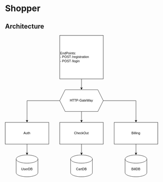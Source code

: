 # Shopper

## Architecture

<svg xmlns="http://www.w3.org/2000/svg" xmlns:xlink="http://www.w3.org/1999/xlink" version="1.1" width="561px" viewBox="-0.5 -0.5 561 522" content="&lt;mxfile host=&quot;app.diagrams.net&quot; modified=&quot;2023-12-03T09:16:11.677Z&quot; agent=&quot;Mozilla/5.0 (Macintosh; Intel Mac OS X 10_15_7) AppleWebKit/537.36 (KHTML, like Gecko) Chrome/116.0.5845.2325 YaBrowser/23.9.0.2325 Yowser/2.5 Safari/537.36&quot; etag=&quot;hVV_fbSfoOrNA6DZ_8Ob&quot; version=&quot;22.1.5&quot; type=&quot;google&quot;&gt;&#10;  &lt;diagram name=&quot;Страница — 1&quot; id=&quot;l8oiRuyCnzozShczsF33&quot;&gt;&#10;    &lt;mxGraphModel dx=&quot;1243&quot; dy=&quot;711&quot; grid=&quot;1&quot; gridSize=&quot;10&quot; guides=&quot;1&quot; tooltips=&quot;1&quot; connect=&quot;1&quot; arrows=&quot;1&quot; fold=&quot;1&quot; page=&quot;1&quot; pageScale=&quot;1&quot; pageWidth=&quot;827&quot; pageHeight=&quot;1169&quot; math=&quot;0&quot; shadow=&quot;0&quot;&gt;&#10;      &lt;root&gt;&#10;        &lt;mxCell id=&quot;0&quot; /&gt;&#10;        &lt;mxCell id=&quot;1&quot; parent=&quot;0&quot; /&gt;&#10;        &lt;mxCell id=&quot;wxIxomwhgjOqrmuLCZnm-12&quot; style=&quot;edgeStyle=orthogonalEdgeStyle;rounded=0;orthogonalLoop=1;jettySize=auto;html=1;entryX=0.5;entryY=0;entryDx=0;entryDy=0;&quot; edge=&quot;1&quot; parent=&quot;1&quot; source=&quot;wxIxomwhgjOqrmuLCZnm-2&quot; target=&quot;wxIxomwhgjOqrmuLCZnm-3&quot;&gt;&#10;          &lt;mxGeometry relative=&quot;1&quot; as=&quot;geometry&quot; /&gt;&#10;        &lt;/mxCell&gt;&#10;        &lt;mxCell id=&quot;wxIxomwhgjOqrmuLCZnm-13&quot; style=&quot;edgeStyle=orthogonalEdgeStyle;rounded=0;orthogonalLoop=1;jettySize=auto;html=1;entryX=0.5;entryY=0;entryDx=0;entryDy=0;&quot; edge=&quot;1&quot; parent=&quot;1&quot; source=&quot;wxIxomwhgjOqrmuLCZnm-2&quot; target=&quot;wxIxomwhgjOqrmuLCZnm-4&quot;&gt;&#10;          &lt;mxGeometry relative=&quot;1&quot; as=&quot;geometry&quot; /&gt;&#10;        &lt;/mxCell&gt;&#10;        &lt;mxCell id=&quot;wxIxomwhgjOqrmuLCZnm-14&quot; style=&quot;edgeStyle=orthogonalEdgeStyle;rounded=0;orthogonalLoop=1;jettySize=auto;html=1;entryX=0.5;entryY=0;entryDx=0;entryDy=0;&quot; edge=&quot;1&quot; parent=&quot;1&quot; source=&quot;wxIxomwhgjOqrmuLCZnm-2&quot; target=&quot;wxIxomwhgjOqrmuLCZnm-5&quot;&gt;&#10;          &lt;mxGeometry relative=&quot;1&quot; as=&quot;geometry&quot; /&gt;&#10;        &lt;/mxCell&gt;&#10;        &lt;mxCell id=&quot;wxIxomwhgjOqrmuLCZnm-2&quot; value=&quot;HTTP-GateWay&quot; style=&quot;shape=hexagon;perimeter=hexagonPerimeter2;whiteSpace=wrap;html=1;fixedSize=1;fillColor=#FFFFFF;size=20;&quot; vertex=&quot;1&quot; parent=&quot;1&quot;&gt;&#10;          &lt;mxGeometry x=&quot;320&quot; y=&quot;280&quot; width=&quot;160&quot; height=&quot;80&quot; as=&quot;geometry&quot; /&gt;&#10;        &lt;/mxCell&gt;&#10;        &lt;mxCell id=&quot;wxIxomwhgjOqrmuLCZnm-3&quot; value=&quot;Auth&quot; style=&quot;rounded=0;whiteSpace=wrap;html=1;fillColor=#FFFFFF;&quot; vertex=&quot;1&quot; parent=&quot;1&quot;&gt;&#10;          &lt;mxGeometry x=&quot;120&quot; y=&quot;400&quot; width=&quot;160&quot; height=&quot;80&quot; as=&quot;geometry&quot; /&gt;&#10;        &lt;/mxCell&gt;&#10;        &lt;mxCell id=&quot;wxIxomwhgjOqrmuLCZnm-4&quot; value=&quot;CheckOut&quot; style=&quot;rounded=0;whiteSpace=wrap;html=1;fillColor=#FFFFFF;&quot; vertex=&quot;1&quot; parent=&quot;1&quot;&gt;&#10;          &lt;mxGeometry x=&quot;320&quot; y=&quot;400&quot; width=&quot;160&quot; height=&quot;80&quot; as=&quot;geometry&quot; /&gt;&#10;        &lt;/mxCell&gt;&#10;        &lt;mxCell id=&quot;wxIxomwhgjOqrmuLCZnm-5&quot; value=&quot;Billing&quot; style=&quot;rounded=0;whiteSpace=wrap;html=1;fillColor=#FFFFFF;&quot; vertex=&quot;1&quot; parent=&quot;1&quot;&gt;&#10;          &lt;mxGeometry x=&quot;520&quot; y=&quot;400&quot; width=&quot;160&quot; height=&quot;80&quot; as=&quot;geometry&quot; /&gt;&#10;        &lt;/mxCell&gt;&#10;        &lt;mxCell id=&quot;wxIxomwhgjOqrmuLCZnm-6&quot; value=&quot;UserDB&quot; style=&quot;shape=cylinder3;whiteSpace=wrap;html=1;boundedLbl=1;backgroundOutline=1;size=15;&quot; vertex=&quot;1&quot; parent=&quot;1&quot;&gt;&#10;          &lt;mxGeometry x=&quot;160&quot; y=&quot;520&quot; width=&quot;80&quot; height=&quot;80&quot; as=&quot;geometry&quot; /&gt;&#10;        &lt;/mxCell&gt;&#10;        &lt;mxCell id=&quot;wxIxomwhgjOqrmuLCZnm-7&quot; style=&quot;edgeStyle=orthogonalEdgeStyle;rounded=0;orthogonalLoop=1;jettySize=auto;html=1;entryX=0.5;entryY=0;entryDx=0;entryDy=0;entryPerimeter=0;&quot; edge=&quot;1&quot; parent=&quot;1&quot; source=&quot;wxIxomwhgjOqrmuLCZnm-3&quot; target=&quot;wxIxomwhgjOqrmuLCZnm-6&quot;&gt;&#10;          &lt;mxGeometry relative=&quot;1&quot; as=&quot;geometry&quot; /&gt;&#10;        &lt;/mxCell&gt;&#10;        &lt;mxCell id=&quot;wxIxomwhgjOqrmuLCZnm-8&quot; value=&quot;CartDB&quot; style=&quot;shape=cylinder3;whiteSpace=wrap;html=1;boundedLbl=1;backgroundOutline=1;size=15;&quot; vertex=&quot;1&quot; parent=&quot;1&quot;&gt;&#10;          &lt;mxGeometry x=&quot;360&quot; y=&quot;520&quot; width=&quot;80&quot; height=&quot;80&quot; as=&quot;geometry&quot; /&gt;&#10;        &lt;/mxCell&gt;&#10;        &lt;mxCell id=&quot;wxIxomwhgjOqrmuLCZnm-9&quot; style=&quot;edgeStyle=orthogonalEdgeStyle;rounded=0;orthogonalLoop=1;jettySize=auto;html=1;entryX=0.5;entryY=0;entryDx=0;entryDy=0;entryPerimeter=0;&quot; edge=&quot;1&quot; parent=&quot;1&quot; source=&quot;wxIxomwhgjOqrmuLCZnm-4&quot; target=&quot;wxIxomwhgjOqrmuLCZnm-8&quot;&gt;&#10;          &lt;mxGeometry relative=&quot;1&quot; as=&quot;geometry&quot; /&gt;&#10;        &lt;/mxCell&gt;&#10;        &lt;mxCell id=&quot;wxIxomwhgjOqrmuLCZnm-10&quot; value=&quot;BillDB&quot; style=&quot;shape=cylinder3;whiteSpace=wrap;html=1;boundedLbl=1;backgroundOutline=1;size=15;&quot; vertex=&quot;1&quot; parent=&quot;1&quot;&gt;&#10;          &lt;mxGeometry x=&quot;560&quot; y=&quot;520&quot; width=&quot;80&quot; height=&quot;80&quot; as=&quot;geometry&quot; /&gt;&#10;        &lt;/mxCell&gt;&#10;        &lt;mxCell id=&quot;wxIxomwhgjOqrmuLCZnm-11&quot; style=&quot;edgeStyle=orthogonalEdgeStyle;rounded=0;orthogonalLoop=1;jettySize=auto;html=1;entryX=0.5;entryY=0;entryDx=0;entryDy=0;entryPerimeter=0;&quot; edge=&quot;1&quot; parent=&quot;1&quot; source=&quot;wxIxomwhgjOqrmuLCZnm-5&quot; target=&quot;wxIxomwhgjOqrmuLCZnm-10&quot;&gt;&#10;          &lt;mxGeometry relative=&quot;1&quot; as=&quot;geometry&quot; /&gt;&#10;        &lt;/mxCell&gt;&#10;        &lt;mxCell id=&quot;wxIxomwhgjOqrmuLCZnm-16&quot; style=&quot;edgeStyle=orthogonalEdgeStyle;rounded=0;orthogonalLoop=1;jettySize=auto;html=1;entryX=0.5;entryY=0;entryDx=0;entryDy=0;&quot; edge=&quot;1&quot; parent=&quot;1&quot; source=&quot;wxIxomwhgjOqrmuLCZnm-15&quot; target=&quot;wxIxomwhgjOqrmuLCZnm-2&quot;&gt;&#10;          &lt;mxGeometry relative=&quot;1&quot; as=&quot;geometry&quot; /&gt;&#10;        &lt;/mxCell&gt;&#10;        &lt;mxCell id=&quot;wxIxomwhgjOqrmuLCZnm-15&quot; value=&quot;EndPoints:&amp;lt;br&amp;gt;- POST /registration&amp;lt;br&amp;gt;- POST /login&quot; style=&quot;whiteSpace=wrap;html=1;aspect=fixed;align=left;&quot; vertex=&quot;1&quot; parent=&quot;1&quot;&gt;&#10;          &lt;mxGeometry x=&quot;320&quot; y=&quot;80&quot; width=&quot;160&quot; height=&quot;160&quot; as=&quot;geometry&quot; /&gt;&#10;        &lt;/mxCell&gt;&#10;      &lt;/root&gt;&#10;    &lt;/mxGraphModel&gt;&#10;  &lt;/diagram&gt;&#10;&lt;/mxfile&gt;&#10;" onclick="(function(svg){var src=window.event.target||window.event.srcElement;while (src!=null&amp;&amp;src.nodeName.toLowerCase()!='a'){src=src.parentNode;}if(src==null){if(svg.wnd!=null&amp;&amp;!svg.wnd.closed){svg.wnd.focus();}else{var r=function(evt){if(evt.data=='ready'&amp;&amp;evt.source==svg.wnd){svg.wnd.postMessage(decodeURIComponent(svg.getAttribute('content')),'*');window.removeEventListener('message',r);}};window.addEventListener('message',r);svg.wnd=window.open('https://viewer.diagrams.net/?client=1&amp;page=0&amp;edit=_blank');}}})(this);" style="cursor:pointer;max-width:100%;max-height:522px;"><defs/><g><path d="M 200.02 240.03 L 80.03 240.03 L 80 313.63" fill="none" stroke="rgb(0, 0, 0)" stroke-miterlimit="10" pointer-events="stroke"/><path d="M 80 318.88 L 76.5 311.88 L 80 313.63 L 83.5 311.88 Z" fill="rgb(0, 0, 0)" stroke="rgb(0, 0, 0)" stroke-miterlimit="10" pointer-events="all"/><path d="M 280 280 L 280 313.63" fill="none" stroke="rgb(0, 0, 0)" stroke-miterlimit="10" pointer-events="stroke"/><path d="M 280 318.88 L 276.5 311.88 L 280 313.63 L 283.5 311.88 Z" fill="rgb(0, 0, 0)" stroke="rgb(0, 0, 0)" stroke-miterlimit="10" pointer-events="all"/><path d="M 359.98 240.03 L 480.03 240.03 L 480 313.63" fill="none" stroke="rgb(0, 0, 0)" stroke-miterlimit="10" pointer-events="stroke"/><path d="M 480 318.88 L 476.5 311.88 L 480 313.63 L 483.5 311.88 Z" fill="rgb(0, 0, 0)" stroke="rgb(0, 0, 0)" stroke-miterlimit="10" pointer-events="all"/><path d="M 220 200 L 340 200 L 360 240 L 340 280 L 220 280 L 200 240 Z" fill="#ffffff" stroke="rgb(0, 0, 0)" stroke-miterlimit="10" pointer-events="all"/><g transform="translate(-0.5 -0.5)"><switch><foreignObject pointer-events="none" width="100%" height="100%" requiredFeatures="http://www.w3.org/TR/SVG11/feature#Extensibility" style="overflow: visible; text-align: left;"><div xmlns="http://www.w3.org/1999/xhtml" style="display: flex; align-items: unsafe center; justify-content: unsafe center; width: 158px; height: 1px; padding-top: 240px; margin-left: 201px;"><div data-drawio-colors="color: rgb(0, 0, 0); " style="box-sizing: border-box; font-size: 0px; text-align: center;"><div style="display: inline-block; font-size: 12px; font-family: Helvetica; color: rgb(0, 0, 0); line-height: 1.2; pointer-events: all; white-space: normal; overflow-wrap: normal;">HTTP-GateWay</div></div></div></foreignObject><text x="280" y="244" fill="rgb(0, 0, 0)" font-family="Helvetica" font-size="12px" text-anchor="middle">HTTP-GateWay</text></switch></g><rect x="0" y="320" width="160" height="80" fill="#ffffff" stroke="rgb(0, 0, 0)" pointer-events="all"/><g transform="translate(-0.5 -0.5)"><switch><foreignObject pointer-events="none" width="100%" height="100%" requiredFeatures="http://www.w3.org/TR/SVG11/feature#Extensibility" style="overflow: visible; text-align: left;"><div xmlns="http://www.w3.org/1999/xhtml" style="display: flex; align-items: unsafe center; justify-content: unsafe center; width: 158px; height: 1px; padding-top: 360px; margin-left: 1px;"><div data-drawio-colors="color: rgb(0, 0, 0); " style="box-sizing: border-box; font-size: 0px; text-align: center;"><div style="display: inline-block; font-size: 12px; font-family: Helvetica; color: rgb(0, 0, 0); line-height: 1.2; pointer-events: all; white-space: normal; overflow-wrap: normal;">Auth</div></div></div></foreignObject><text x="80" y="364" fill="rgb(0, 0, 0)" font-family="Helvetica" font-size="12px" text-anchor="middle">Auth</text></switch></g><rect x="200" y="320" width="160" height="80" fill="#ffffff" stroke="rgb(0, 0, 0)" pointer-events="all"/><g transform="translate(-0.5 -0.5)"><switch><foreignObject pointer-events="none" width="100%" height="100%" requiredFeatures="http://www.w3.org/TR/SVG11/feature#Extensibility" style="overflow: visible; text-align: left;"><div xmlns="http://www.w3.org/1999/xhtml" style="display: flex; align-items: unsafe center; justify-content: unsafe center; width: 158px; height: 1px; padding-top: 360px; margin-left: 201px;"><div data-drawio-colors="color: rgb(0, 0, 0); " style="box-sizing: border-box; font-size: 0px; text-align: center;"><div style="display: inline-block; font-size: 12px; font-family: Helvetica; color: rgb(0, 0, 0); line-height: 1.2; pointer-events: all; white-space: normal; overflow-wrap: normal;">CheckOut</div></div></div></foreignObject><text x="280" y="364" fill="rgb(0, 0, 0)" font-family="Helvetica" font-size="12px" text-anchor="middle">CheckOut</text></switch></g><rect x="400" y="320" width="160" height="80" fill="#ffffff" stroke="rgb(0, 0, 0)" pointer-events="all"/><g transform="translate(-0.5 -0.5)"><switch><foreignObject pointer-events="none" width="100%" height="100%" requiredFeatures="http://www.w3.org/TR/SVG11/feature#Extensibility" style="overflow: visible; text-align: left;"><div xmlns="http://www.w3.org/1999/xhtml" style="display: flex; align-items: unsafe center; justify-content: unsafe center; width: 158px; height: 1px; padding-top: 360px; margin-left: 401px;"><div data-drawio-colors="color: rgb(0, 0, 0); " style="box-sizing: border-box; font-size: 0px; text-align: center;"><div style="display: inline-block; font-size: 12px; font-family: Helvetica; color: rgb(0, 0, 0); line-height: 1.2; pointer-events: all; white-space: normal; overflow-wrap: normal;">Billing</div></div></div></foreignObject><text x="480" y="364" fill="rgb(0, 0, 0)" font-family="Helvetica" font-size="12px" text-anchor="middle">Billing</text></switch></g><path d="M 40 455 C 40 446.72 57.91 440 80 440 C 90.61 440 100.78 441.58 108.28 444.39 C 115.79 447.21 120 451.02 120 455 L 120 505 C 120 513.28 102.09 520 80 520 C 57.91 520 40 513.28 40 505 Z" fill="rgb(255, 255, 255)" stroke="rgb(0, 0, 0)" stroke-miterlimit="10" pointer-events="all"/><path d="M 120 455 C 120 463.28 102.09 470 80 470 C 57.91 470 40 463.28 40 455" fill="none" stroke="rgb(0, 0, 0)" stroke-miterlimit="10" pointer-events="all"/><g transform="translate(-0.5 -0.5)"><switch><foreignObject pointer-events="none" width="100%" height="100%" requiredFeatures="http://www.w3.org/TR/SVG11/feature#Extensibility" style="overflow: visible; text-align: left;"><div xmlns="http://www.w3.org/1999/xhtml" style="display: flex; align-items: unsafe center; justify-content: unsafe center; width: 78px; height: 1px; padding-top: 493px; margin-left: 41px;"><div data-drawio-colors="color: rgb(0, 0, 0); " style="box-sizing: border-box; font-size: 0px; text-align: center;"><div style="display: inline-block; font-size: 12px; font-family: Helvetica; color: rgb(0, 0, 0); line-height: 1.2; pointer-events: all; white-space: normal; overflow-wrap: normal;">UserDB</div></div></div></foreignObject><text x="80" y="496" fill="rgb(0, 0, 0)" font-family="Helvetica" font-size="12px" text-anchor="middle">UserDB</text></switch></g><path d="M 80 400 L 80 433.63" fill="none" stroke="rgb(0, 0, 0)" stroke-miterlimit="10" pointer-events="stroke"/><path d="M 80 438.88 L 76.5 431.88 L 80 433.63 L 83.5 431.88 Z" fill="rgb(0, 0, 0)" stroke="rgb(0, 0, 0)" stroke-miterlimit="10" pointer-events="all"/><path d="M 240 455 C 240 446.72 257.91 440 280 440 C 290.61 440 300.78 441.58 308.28 444.39 C 315.79 447.21 320 451.02 320 455 L 320 505 C 320 513.28 302.09 520 280 520 C 257.91 520 240 513.28 240 505 Z" fill="rgb(255, 255, 255)" stroke="rgb(0, 0, 0)" stroke-miterlimit="10" pointer-events="all"/><path d="M 320 455 C 320 463.28 302.09 470 280 470 C 257.91 470 240 463.28 240 455" fill="none" stroke="rgb(0, 0, 0)" stroke-miterlimit="10" pointer-events="all"/><g transform="translate(-0.5 -0.5)"><switch><foreignObject pointer-events="none" width="100%" height="100%" requiredFeatures="http://www.w3.org/TR/SVG11/feature#Extensibility" style="overflow: visible; text-align: left;"><div xmlns="http://www.w3.org/1999/xhtml" style="display: flex; align-items: unsafe center; justify-content: unsafe center; width: 78px; height: 1px; padding-top: 493px; margin-left: 241px;"><div data-drawio-colors="color: rgb(0, 0, 0); " style="box-sizing: border-box; font-size: 0px; text-align: center;"><div style="display: inline-block; font-size: 12px; font-family: Helvetica; color: rgb(0, 0, 0); line-height: 1.2; pointer-events: all; white-space: normal; overflow-wrap: normal;">CartDB</div></div></div></foreignObject><text x="280" y="496" fill="rgb(0, 0, 0)" font-family="Helvetica" font-size="12px" text-anchor="middle">CartDB</text></switch></g><path d="M 280 400 L 280 433.63" fill="none" stroke="rgb(0, 0, 0)" stroke-miterlimit="10" pointer-events="stroke"/><path d="M 280 438.88 L 276.5 431.88 L 280 433.63 L 283.5 431.88 Z" fill="rgb(0, 0, 0)" stroke="rgb(0, 0, 0)" stroke-miterlimit="10" pointer-events="all"/><path d="M 440 455 C 440 446.72 457.91 440 480 440 C 490.61 440 500.78 441.58 508.28 444.39 C 515.79 447.21 520 451.02 520 455 L 520 505 C 520 513.28 502.09 520 480 520 C 457.91 520 440 513.28 440 505 Z" fill="rgb(255, 255, 255)" stroke="rgb(0, 0, 0)" stroke-miterlimit="10" pointer-events="all"/><path d="M 520 455 C 520 463.28 502.09 470 480 470 C 457.91 470 440 463.28 440 455" fill="none" stroke="rgb(0, 0, 0)" stroke-miterlimit="10" pointer-events="all"/><g transform="translate(-0.5 -0.5)"><switch><foreignObject pointer-events="none" width="100%" height="100%" requiredFeatures="http://www.w3.org/TR/SVG11/feature#Extensibility" style="overflow: visible; text-align: left;"><div xmlns="http://www.w3.org/1999/xhtml" style="display: flex; align-items: unsafe center; justify-content: unsafe center; width: 78px; height: 1px; padding-top: 493px; margin-left: 441px;"><div data-drawio-colors="color: rgb(0, 0, 0); " style="box-sizing: border-box; font-size: 0px; text-align: center;"><div style="display: inline-block; font-size: 12px; font-family: Helvetica; color: rgb(0, 0, 0); line-height: 1.2; pointer-events: all; white-space: normal; overflow-wrap: normal;">BillDB</div></div></div></foreignObject><text x="480" y="496" fill="rgb(0, 0, 0)" font-family="Helvetica" font-size="12px" text-anchor="middle">BillDB</text></switch></g><path d="M 480 400 L 480 433.63" fill="none" stroke="rgb(0, 0, 0)" stroke-miterlimit="10" pointer-events="stroke"/><path d="M 480 438.88 L 476.5 431.88 L 480 433.63 L 483.5 431.88 Z" fill="rgb(0, 0, 0)" stroke="rgb(0, 0, 0)" stroke-miterlimit="10" pointer-events="all"/><path d="M 280 160 L 280 193.63" fill="none" stroke="rgb(0, 0, 0)" stroke-miterlimit="10" pointer-events="stroke"/><path d="M 280 198.88 L 276.5 191.88 L 280 193.63 L 283.5 191.88 Z" fill="rgb(0, 0, 0)" stroke="rgb(0, 0, 0)" stroke-miterlimit="10" pointer-events="all"/><rect x="200" y="0" width="160" height="160" fill="rgb(255, 255, 255)" stroke="rgb(0, 0, 0)" pointer-events="all"/><g transform="translate(-0.5 -0.5)"><switch><foreignObject pointer-events="none" width="100%" height="100%" requiredFeatures="http://www.w3.org/TR/SVG11/feature#Extensibility" style="overflow: visible; text-align: left;"><div xmlns="http://www.w3.org/1999/xhtml" style="display: flex; align-items: unsafe center; justify-content: unsafe flex-start; width: 158px; height: 1px; padding-top: 80px; margin-left: 202px;"><div data-drawio-colors="color: rgb(0, 0, 0); " style="box-sizing: border-box; font-size: 0px; text-align: left;"><div style="display: inline-block; font-size: 12px; font-family: Helvetica; color: rgb(0, 0, 0); line-height: 1.2; pointer-events: all; white-space: normal; overflow-wrap: normal;">EndPoints:<br />- POST /registration<br />- POST /login</div></div></div></foreignObject><text x="202" y="84" fill="rgb(0, 0, 0)" font-family="Helvetica" font-size="12px">EndPoints:...</text></switch></g></g><switch><g requiredFeatures="http://www.w3.org/TR/SVG11/feature#Extensibility"/><a transform="translate(0,-5)" xlink:href="https://www.drawio.com/doc/faq/svg-export-text-problems" target="_blank"><text text-anchor="middle" font-size="10px" x="50%" y="100%">Text is not SVG - cannot display</text></a></switch></svg>
